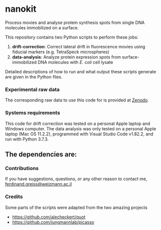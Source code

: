 # nanokit

Process movies and analyse protein synthesis spots from single DNA molecules immobilized on a surface. 

This repository contains two Python scripts to perform these jobs:

1) **drift-correction**: Correct lateral drift in fluorescence movies using fiducial markers (e.g. TetraSpeck microspheres)
2) **data-analysis**: Analyze protein expression spots from surface-immobilized DNA molecules with *E. coli* cell lysate

Detailed descriptions of how to run and what output these scripts generate are given in the Python files.

### Experimental raw data

The corresponding raw data to use this code for is provided at [Zenodo](https://zenodo.org/doi/10.5281/zenodo.8359539).

### Systems requirements

This code for drift correction was tested on a personal Apple laptop and Windows computer. The data analysis was only tested on a personal Apple laptop (Mac OS 11.2.2), programmed with Visual Studio Code v1.82.2, and run with Python 3.7.3.

The dependencies are:
-

### Contributions

If you have suggestions, questions, or any other reason to contact me, ferdinand.greiss@weizmann.ac.il

### Credits

Some parts of the scripts were adapted from the two amazing projects
- https://github.com/alecheckert/quot
- https://github.com/jungmannlab/picasso
